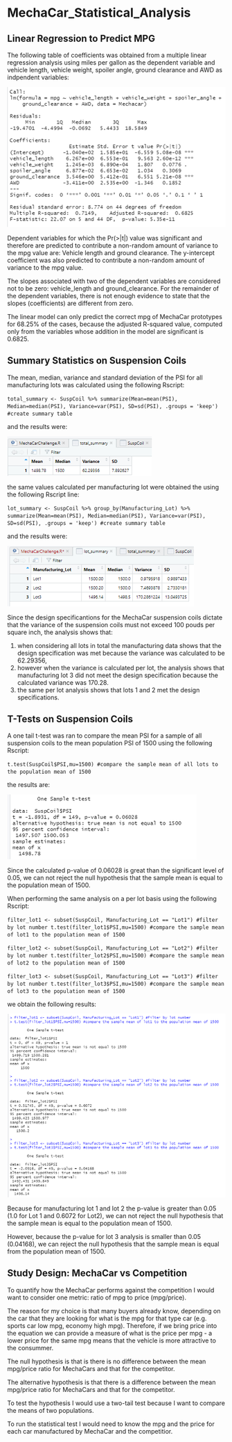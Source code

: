 # MechaCar_Statistical_Analysis

## Linear Regression to Predict MPG

The following table of coefficients was obtained from a multiple linear regression analysis using miles per gallon as the dependent variable and vehicle length, vehicle weight, spoiler angle, ground clearance and AWD as indpendent variables:

![](Linear-Model-Fitting-1.PNG)

Dependent variables for which the Pr(>|t|) value was significant and therefore are predicted to contribute a non-random amount of variance to the mpg value are: Vehicle length and ground clearance.  The y-intercept coefficient was also predicted to contribute a non-random amount of variance to the mpg value.

The slopes associated with two of the dependent variables are considered not to be zero: vehicle_length and ground_clearance.  For the remainder of the dependent variables, there is not enough evidence to state that the slopes (coefficients) are different from zero.

The linear model can only predict the correct mpg of MechaCar prototypes for 68.25% of the cases, because the adjusted R-squared value, computed only from the variables whose addition in the model are significant is 0.6825.  

## Summary Statistics on Suspension Coils

The mean, median, variance and standard deviation of the PSI for all manufacturing lots was calculated using the following Rscript:

`total_summary <- SuspCoil %>% summarize(Mean=mean(PSI), Median=median(PSI), Variance=var(PSI), SD=sd(PSI), .groups = 'keep') #create summary table`

and the results were:

![](total_summary.PNG)

the same values calculated per manufacturing lot were obtained the using the following Rscript line:

`lot_summary <- SuspCoil %>% group_by(Manufacturing_Lot) %>% summarize(Mean=mean(PSI), Median=median(PSI), Variance=var(PSI), SD=sd(PSI), .groups = 'keep') #create summary table`

and the results were:

![](lot_summary.PNG)

Since the design specificantions for the MechaCar suspension coils dictate that the variance of the suspension coils must not exceed 100 pouds per square inch, the analysis shows that:
1) when considering all lots in total the manufacturing data shows that the design specification was met because the variance was calculated to be 62.29356,
2) however when the variance is calculated per lot, the analysis shows that manufacturing lot 3 did not meet the design specification because the calculated variance was 170.28.
3) the same per lot analysis shows that lots 1 and 2 met the design specifications.

## T-Tests on Suspension Coils

A one tail t-test was ran to compare the mean PSI for a sample of all suspension coils to the mean population PSI of 1500 using the following Rscript:

`t.test(SuspCoil$PSI,mu=1500) #compare the sample mean of all lots to the population mean of 1500`

the results are:

![](t-test-mean1500.PNG)

Since the calculated p-value of 0.06028 is great than the significant level of 0.05, we can not reject the null hypothesis that the sample mean is equal to the population mean of 1500.

When performing the same analysis on a per lot basis using the following Rscript:

`filter_lot1 <- subset(SuspCoil, Manufacturing_Lot == "Lot1") #filter by lot number
t.test(filter_lot1$PSI,mu=1500) #compare the sample mean of lot1 to the population mean of 1500`

`filter_lot2 <- subset(SuspCoil, Manufacturing_Lot == "Lot2") #filter by lot number
t.test(filter_lot2$PSI,mu=1500) #compare the sample mean of lot2 to the population mean of 1500`

`filter_lot3 <- subset(SuspCoil, Manufacturing_Lot == "Lot3") #filter by lot number
t.test(filter_lot3$PSI,mu=1500) #compare the sample mean of lot3 to the population mean of 1500`

we obtain the following results:

![](t-test-for-each-lot.PNG)

Because for manufacturing lot 1 and lot 2 the p-value is greater than 0.05 (1.0 for Lot 1 and 0.6072 for Lot2), we can not reject the null hypothesis that the sample mean is equal to the population mean of 1500.

However, because the p-value for lot 3 analysis is smaller than 0.05 (0.04168), we can reject the null hypothesis that the sample mean is equal from the population mean of 1500.

## Study Design: MechaCar vs Competition

To quantify how the MechaCar performs against the competition I would want to consider one metric:  ratio of mpg to price (mpg/price).

The reason for my choice is that many buyers already know, depending on the car that they are looking for what is the mpg for that type car (e.g. sports car low mpg, economy high mpg).  Therefore, if we bring price into the equation we can provide a measure of what is the price per mpg - a lower price for the same mpg means that the vehicle is more attractive to the consummer.

The null hypothesis is that is there is no difference between the mean mpg/price ratio for MechaCars and that for the competitor.

The alternative hypothesis is that there is a difference between the mean mpg/price ratio for MechaCars and that for the competitor.

To test the hypothesis I would use a two-tail test because I want to compare the means of two populations.

To run the statistical test I would need to know the mpg and the price for each car manufactured by MechaCar and the competitior.






